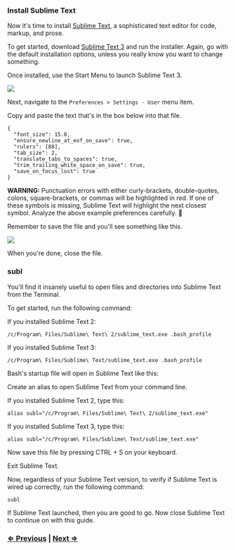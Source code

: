 ### Install Sublime Text

Now it's time to install [Sublime Text](http://www.sublimetext.com/3), a sophisticated text editor for code, markup, and prose.

To get started, download [Sublime Text 3](http://www.sublimetext.com/3) and run the installer. Again, go with the default installation options, unless you really know you want to change something.

Once installed, use the Start Menu to launch Sublime Text 3.

![](http://i.imgur.com/mnR5naJ.png)

Next, navigate to the `Preferences > Settings - User` menu item.

Copy and paste the text that's in the box below into that file.

```
{
  "font_size": 15.0,
  "ensure_newline_at_eof_on_save": true,
  "rulers": [80],
  "tab_size": 2,
  "translate_tabs_to_spaces": true,
  "trim_trailing_white_space_on_save": true,
  "save_on_focus_lost": true
}
```

**WARNING:** Punctuation errors with either curly-brackets, double-quotes, colons, square-brackets, or commas will be highlighted in red. If one of these symbols is missing, Sublime Text will highlight the next closest symbol. Analyze the above example preferences carefully. :eyes:

Remember to save the file and you'll see something like this.

![](https://imgur.com/Gzz7ojR.png)

When you're done, close the file.

### subl

You'll find it insanely useful to open files and directories into Sublime Text from the Terminal.

To get started, run the following command:

If you installed Sublime Text 2:
```
/c/Program\ Files/Sublime\ Text\ 2/sublime_text.exe .bash_profile
```
If you installed Sublime Text 3:
```
/c/Program\ Files/Sublime\ Text/sublime_text.exe .bash_profile
```

Bash's startup file will open in Sublime Text like this:


Create an alias to open Sublime Text from your command line.

If you installed Sublime Text 2, type this:

```
alias subl="/c/Program\ Files/Sublime\ Text\ 2/sublime_text.exe"
```
 
If you installed Sublime Text 3, type this:

```
alias subl="/c/Program\ Files/Sublime\ Text/sublime_text.exe"
```

Now save this file by pressing CTRL + S on your keyboard.

Exit Sublime Text.

Now, regardless of your Sublime Text version, to verify if Sublime Text is wired up correctly, run the following command:

```
subl
```

If Sublime Text launched, then you are good to go. Now close Sublime Text to continue on with this guide.


### [⇐ Previous](1_terminal.md) | [Next ⇒](3_git.md)
